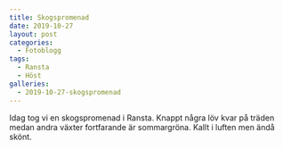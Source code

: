 ```yaml
---
title: Skogspromenad
date: 2019-10-27
layout: post
categories:
  - Fotoblogg
tags:
  - Ransta
  - Höst
galleries:
  - 2019-10-27-skogspromenad
---
```


Idag tog vi en skogspromenad i Ransta. Knappt några löv kvar på träden medan andra växter fortfarande är sommargröna. Kallt i luften men ändå skönt.
